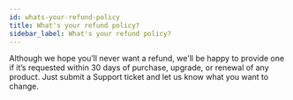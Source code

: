 ```yaml
---
id: whats-your-refund-policy
title: What's your refund policy?
sidebar_label: What's your refund policy?
---
```


Although we hope you’ll never want a refund, we'll be happy to provide one if
it’s requested within 30 days of purchase, upgrade, or renewal of any product.
Just submit a Support ticket and let us know what you want to change.

